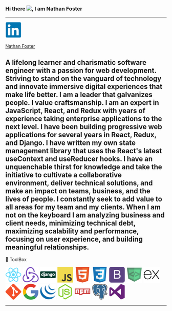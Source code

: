 ### Hi there <img src="https://diginess.ca/content/uploads/2020/02/waving_hand_sign_1024.gif" width="30px" />, I am Nathan Foster
---

<img
  src="https://github.com/devicons/devicon/blob/master/icons/linkedin/linkedin-original.svg"
  width="50"
  height="50"
/>
<div
  class="badge-base LI-profile-badge"
  data-locale="en_US"
  data-size="medium"
  data-theme="dark"
  data-type="VERTICAL"
  data-vanity="jonathan-martin-software-engineer"
  data-version="v1"
>
  <a
    class="badge-base__link LI-simple-link"
    href="https://www.linkedin.com/in/nathanhfoster?trk=profile-badge"
    >Nathan Foster</a
  >
</div>

A lifelong learner and charismatic software engineer with a passion for web development. Striving to
stand on the vanguard of technology and innovate immersive digital experiences that make life
better. I am a leader that galvanizes people. I value craftsmanship. I am an expert in JavaScript,
React, and Redux with years of experience taking enterprise applications to the next level. I have
been building progressive web applications for several years in React, Redux, and Django. I have
written my own state management library that uses the React's latest useContext and useReducer
hooks. I have an unquenchable thirst for knowledge and take the initiative to cultivate a
collaborative environment, deliver technical solutions, and make an impact on teams, business, and
the lives of people. I constantly seek to add value to all areas for my team and my clients. When I
am not on the keyboard I am analyzing business and client needs, minimizing technical debt,
maximizing scalability and performance, focusing on user experience, and building meaningful
relationships.
---
🧰 ToolBox

<div style="align-items: center; justify-content: center; flex-direction: column">
  <img
    src="https://github.com/devicons/devicon/blob/master/icons/react/react-original.svg"
    alt="React Logo"
    width="50"
    hieght="50"
  />
  <img
    src="https://github.com/devicons/devicon/blob/master/icons/redux/redux-original.svg"
    alt="Redux Logo"
    width="50"
    hieght="50"
  />
  <img
    src="https://github.com/devicons/devicon/blob/master/icons/django/django-original.svg"
    alt="Django Logo"
    height="50"
    width="50"
  />
  <img
    src="https://github.com/devicons/devicon/blob/master/icons/javascript/javascript-original.svg"
    alt="Javascript Logo"
    width="50"
    hieght="50"
  />
  <img
    src="https://github.com/devicons/devicon/blob/master/icons/html5/html5-original.svg"
    alt="HTML5 logo"
    width="50"
    hieght="50"
  />
  <img
    src="https://github.com/devicons/devicon/blob/master/icons/css3/css3-original.svg"
    alt="CSS3 logo"
    width="50"
    hieght="50"
  />
  <img
    src="https://github.com/devicons/devicon/blob/master/icons/bootstrap/bootstrap-plain.svg"
    alt="bootstrap logo"
    width="50"
    hieght="50"
  />
  <img
    src="https://github.com/devicons/devicon/blob/master/icons/devicon/devicon-original.svg"
    alt="Developer Logo"
    width="50"
    hieght="50"
  />
  <img
    src="https://github.com/devicons/devicon/blob/master/icons/express/express-original.svg"
    alt="Express Logo"
    width="50"
    hieght="50"
  />
  <img
    src="https://github.com/devicons/devicon/blob/master/icons/git/git-original.svg"
    alt="Git logo"
    width="50"
    hieght="50"
  />
  <img
    src="https://github.com/devicons/devicon/blob/master/icons/google/google-original.svg"
    alt="Google Logo"
    width="50"
    hieght="50"
  />
  <img
    src="https://github.com/devicons/devicon/blob/master/icons/jquery/jquery-original.svg"
    alt="Hquery Logo"
    width="50"
    hieght="50"
  />
  <img
    src="https://github.com/devicons/devicon/blob/master/icons/nodejs/nodejs-original.svg"
    alt="Node Logo"
    width="50"
    hieght="50"
  />
  <img
    src="https://github.com/devicons/devicon/blob/master/icons/npm/npm-original-wordmark.svg"
    alt="Node Package Manager Logo"
    width="50"
    hieght="50"
  />
  <img
    src="https://github.com/devicons/devicon/blob/master/icons/postgresql/postgresql-original.svg"
    alt="PostGreSQL logo"
    width="50"
    hieght="50"
  />
  <img
    src="https://github.com/devicons/devicon/blob/master/icons/visualstudio/visualstudio-plain.svg"
    alt="VSCode Logo"
    width="50"
    hieght="50"
  />
</div>

---

<!--
**strap8/strap8** is a ✨ _special_ ✨ repository because its `README.md` (this file) appears on your GitHub profile.

Here are some ideas to get you started:

- 🔭 I’m currently working on ...
- 🌱 I’m currently learning ...
- 👯 I’m looking to collaborate on ...
- 🤔 I’m looking for help with ...
- 💬 Ask me about ...
- 📫 How to reach me: ...
- 😄 Pronouns: ...
- ⚡ Fun fact: ...
-->
